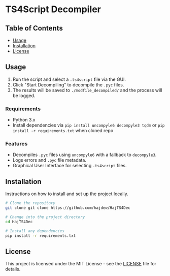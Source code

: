 # TS4Script Decompiler

## Table of Contents

- [Usage](#usage)
- [Installation](#installation)
- [License](#license)

## Usage
1. Run the script and select a `.ts4script` file via the GUI.
2. Click "Start Decompiling" to decompile the `.pyc` files.
3. The results will be saved to `./modfile_decompiled/` and the process will be logged.

### Requirements
- Python 3.x
- Install dependencies via `pip install uncompyle6 decompyle3 tqdm` or `pip install -r requirements.txt` when cloned repo

### Features
- Decompiles `.pyc` files using `uncompyle6` with a fallback to `decompyle3`.
- Logs errors and `.pyc` file metadata.
- Graphical User Interface for selecting `.ts4script` files.
 

## Installation

Instructions on how to install and set up the project locally.

```bash
# Clone the repository
git clone git clone https://github.com/hajdew/HajTS4Dec

# Change into the project directory
cd HajTS4Dec

# Install any dependencies
pip install -r requirements.txt
```

## License

This project is licensed under the MIT License - see the [LICENSE](./LICENSE) file for details.
